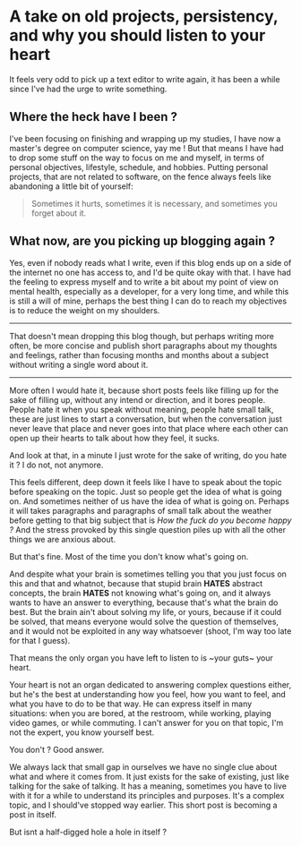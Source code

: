 # A take on old projects, persistency, and why you should listen to your heart

It feels very odd to pick up a text editor to write again,
it has been a while since I've had the urge to write something.

## Where the heck have I been ?

I've been focusing on finishing and wrapping up my studies, I have now a master's degree on computer science, yay me !
But that means I have had to drop some stuff on the way to focus on me and myself, in terms of personal objectives, lifestyle, schedule, and hobbies.
Putting personal projects, that are not related to software, on the fence always feels like abandoning a little bit of yourself:
> Sometimes it hurts, sometimes it is necessary, and sometimes you forget about it.


## What now, are you picking up blogging again ?

Yes, even if nobody reads what I write, even if this blog ends up on a side of the internet no one has access to, and I'd be quite okay with that.
I have had the feeling to express myself and to write a bit about my point of view on
mental health, especially as a developer, for a very long time, and while this is still a will of mine,
perhaps the best thing I can do to reach my objectives is to reduce the weight on my shoulders.

---

That doesn't mean dropping this blog though, but perhaps writing more often,
be more concise and publish short paragraphs about my thoughts and feelings, rather than focusing months and months about a subject without writing a single word about it.

---

More often I would hate it, because short posts feels like filling up for the sake of filling up, without any intend or direction,
and it bores people. People hate it when you speak without meaning, people hate small talk, these are just lines to start a conversation,
but when the conversation just never leave that place and never goes into that place where each other can open up their hearts to talk about how they feel, it sucks.

And look at that, in a minute I just wrote for the sake of writing, do you hate it ? I do not, not anymore.

This feels different, deep down it feels like I have to speak about the topic before speaking on the topic.
Just so people get the idea of what is going on. And sometimes neither of us have the idea of what is going on.
Perhaps it will takes paragraphs and paragraphs of small talk about the weather before getting to that big subject that is *How the fuck do you become happy ?*
And the stress provoked by this single question piles up with all the other things we are anxious about.

But that's fine. Most of the time you don't know what's going on.

And despite what your brain is sometimes telling you that you just focus on this and that and whatnot,
because that stupid brain __HATES__ abstract concepts, the brain __HATES__ not knowing what's going on, and it always wants to have an answer to everything,
because that's what the brain do best. But the brain ain't about solving my life, or yours, because if it could be solved, that means everyone would
solve the question of themselves, and it would not be exploited in any way whatsoever (shoot, I'm way too late for that I guess).

That means the only organ you have left to listen to is ~your guts~ your heart.

Your heart is not an organ dedicated to answering complex questions either, but he's the best at understanding how you feel, how you want to feel,
and what you have to do to be that way. He can express itself in many situations: when you are bored, at the restroom, while working, playing video games, or while commuting.
I can't answer for you on that topic, I'm not the expert, you know yourself best.

You don't ? Good answer.

We always lack that small gap in ourselves we have no single clue about what and where it comes from. It just exists for the sake of existing, just like talking for the sake of talking.
It has a meaning, sometimes you have to live with it for a while to understand its principles and purposes. It's a complex topic, and I should've stopped way earlier. This short post is becoming a post in itself.

But isnt a half-digged hole a hole in itself ?
